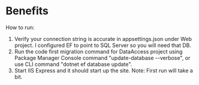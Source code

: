 # Benefits

How to run:
1) Verify your connection string is accurate in appsettings.json under Web project. I configured EF to point to SQL Server so you will need that DB.
2) Run the code first migration command for DataAccess project using Package Manager Console command "update-database --verbose", or use CLI command "dotnet ef database update".
3) Start IIS Express and it should start up the site. Note: First run will take a bit.
